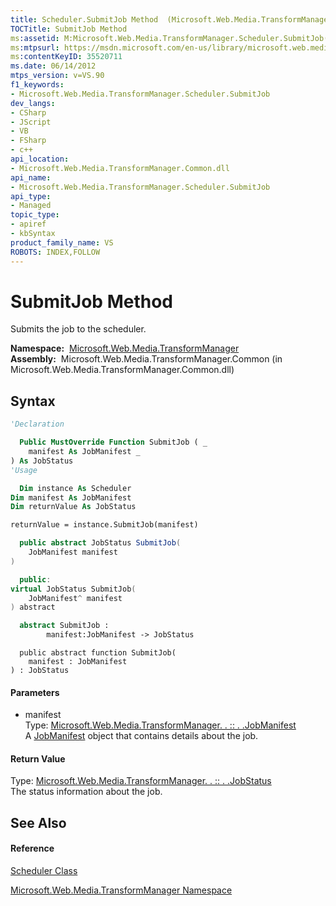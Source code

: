 ```yaml
---
title: Scheduler.SubmitJob Method  (Microsoft.Web.Media.TransformManager)
TOCTitle: SubmitJob Method
ms:assetid: M:Microsoft.Web.Media.TransformManager.Scheduler.SubmitJob(Microsoft.Web.Media.TransformManager.JobManifest)
ms:mtpsurl: https://msdn.microsoft.com/en-us/library/microsoft.web.media.transformmanager.scheduler.submitjob(v=VS.90)
ms:contentKeyID: 35520711
ms.date: 06/14/2012
mtps_version: v=VS.90
f1_keywords:
- Microsoft.Web.Media.TransformManager.Scheduler.SubmitJob
dev_langs:
- CSharp
- JScript
- VB
- FSharp
- c++
api_location:
- Microsoft.Web.Media.TransformManager.Common.dll
api_name:
- Microsoft.Web.Media.TransformManager.Scheduler.SubmitJob
api_type:
- Managed
topic_type:
- apiref
- kbSyntax
product_family_name: VS
ROBOTS: INDEX,FOLLOW
---
```


# SubmitJob Method

Submits the job to the scheduler.

**Namespace:**  [Microsoft.Web.Media.TransformManager](microsoft-web-media-transformmanager-namespace.md)  
**Assembly:**  Microsoft.Web.Media.TransformManager.Common (in Microsoft.Web.Media.TransformManager.Common.dll)

## Syntax

``` vb
'Declaration

  Public MustOverride Function SubmitJob ( _
    manifest As JobManifest _
) As JobStatus
'Usage

  Dim instance As Scheduler
Dim manifest As JobManifest
Dim returnValue As JobStatus

returnValue = instance.SubmitJob(manifest)
```

``` csharp
  public abstract JobStatus SubmitJob(
    JobManifest manifest
)
```

``` c++
  public:
virtual JobStatus SubmitJob(
    JobManifest^ manifest
) abstract
```

``` fsharp
  abstract SubmitJob : 
        manifest:JobManifest -> JobStatus 
```

``` jscript
  public abstract function SubmitJob(
    manifest : JobManifest
) : JobStatus
```

#### Parameters

  - manifest  
    Type: [Microsoft.Web.Media.TransformManager. . :: . .JobManifest](jobmanifest-class-microsoft-web-media-transformmanager.md)  
    A [JobManifest](jobmanifest-class-microsoft-web-media-transformmanager.md) object that contains details about the job.  

#### Return Value

Type: [Microsoft.Web.Media.TransformManager. . :: . .JobStatus](jobstatus-enumeration-microsoft-web-media-transformmanager.md)  
The status information about the job.  

## See Also

#### Reference

[Scheduler Class](scheduler-class-microsoft-web-media-transformmanager.md)

[Microsoft.Web.Media.TransformManager Namespace](microsoft-web-media-transformmanager-namespace.md)

